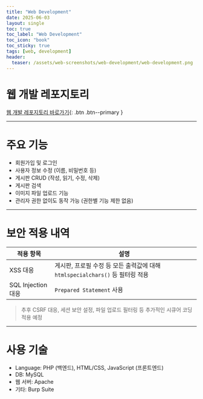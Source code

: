 ```yaml
---
title: "Web Development"
date: 2025-06-03
layout: single
toc: true
toc_label: "Web Development"
toc_icon: "book"
toc_sticky: true
tags: [web, development]
header:
  teaser: /assets/web-screenshots/web-development/web-development.png
---
```


# 웹 개발 레포지토리

[웹 개발 레포지토리 바로가기](https://github.com/codename-123/web-development){: .btn .btn--primary }

---

# 주요 기능

- 회원가입 및 로그인
- 사용자 정보 수정 (이름, 비밀번호 등)
- 게시판 CRUD (작성, 읽기, 수정, 삭제)
- 게시판 검색
- 이미지 파일 업로드 기능
- 관리자 권한 없이도 동작 가능 (권한별 기능 제한 없음)

---

# 보안 적용 내역

| 적용 항목 | 설명 |
|-----------|------|
|  XSS 대응 | 게시판, 프로필 수정 등 모든 출력값에 대해 `htmlspecialchars()` 등 필터링 적용 |
|  SQL Injection 대응 | `Prepared Statement` 사용 |

> 추후 CSRF 대응, 세션 보안 설정, 파일 업로드 필터링 등 추가적인 시큐어 코딩 적용 예정

---

# 사용 기술

- Language: PHP (백엔드), HTML/CSS, JavaScript (프론트엔드)
- DB: MySQL
- 웹 서버: Apache
- 기타: Burp Suite
